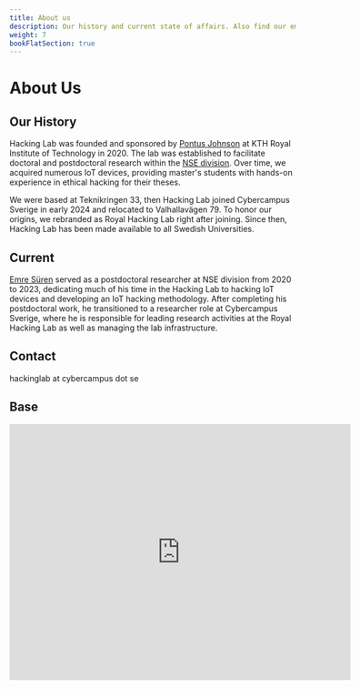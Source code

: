 ```yaml
---
title: About us
description: Our history and current state of affairs. Also find our email and how to navigate to the lab.
weight: 7
bookFlatSection: true
---
```


# About Us

## Our History

Hacking Lab was founded and sponsored by [Pontus Johnson](https://www.kth.se/profile/pontusj) at KTH Royal Institute of Technology in 2020. The lab was established to facilitate doctoral and postdoctoral research within the [NSE division](https://www.kth.se/cs/nse/research/software-systems-architecture-and-security/projects/ethical-hacking-1.1279219). Over time, we acquired numerous IoT devices, providing master's students with hands-on experience in ethical hacking for their theses.

We were based at Teknikringen 33, then Hacking Lab joined Cybercampus Sverige in early 2024 and relocated to Valhallavägen 79. To honor our origins, we rebranded as Royal Hacking Lab right after joining. Since then, Hacking Lab has been made available to all Swedish Universities. 

## Current

[Emre Süren](https://people.kth.se/~emsuren/?CC) served as a postdoctoral researcher at NSE division from 2020 to 2023, dedicating much of his time in the Hacking Lab to hacking IoT devices and developing an IoT hacking methodology. After completing his postdoctoral work, he transitioned to a researcher role at Cybercampus Sverige, where he is responsible for leading research activities at the Royal Hacking Lab as well as managing the lab infrastructure. 

## Contact

hackinglab at cybercampus dot se

## Base

<iframe src="https://www.google.com/maps/embed?pb=!1m18!1m12!1m3!1d427.6414167690566!2d18.07180942095199!3d59.346027764273714!2m3!1f0!2f0!3f0!3m2!1i1024!2i768!4f13.1!3m3!1m2!1s0x465f9d0029f63b49%3A0x31d9de5788abeda6!2sCybercampus%20Sverige%20%7C%20Sweden!5e0!3m2!1sen!2sse!4v1722869948340!5m2!1sen!2sse" width="600" height="450" style="border:0;" allowfullscreen="" loading="lazy" referrerpolicy="no-referrer-when-downgrade"></iframe>
